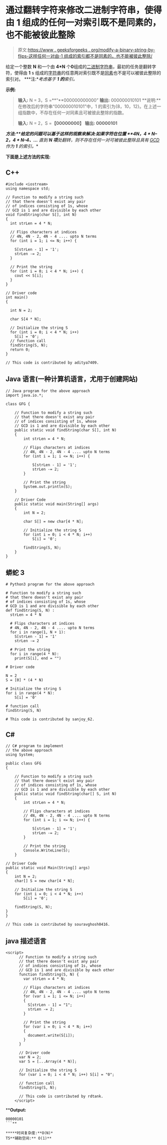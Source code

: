# 通过翻转字符来修改二进制字符串，使得由 1 组成的任何一对索引既不是同素的，也不能被彼此整除

> 原文:[https://www . geeksforgeeks . org/modify-a-binary-string-by-flips-这样任何一对由-1 组成的索引都不是同素的，也不能被彼此整除/](https://www.geeksforgeeks.org/modify-a-binary-string-by-flips-such-that-any-pair-of-indices-consisting-of-1s-are-neither-co-prime-nor-divisible-by-each-other/)

给定一个整数 **N** 和一个由 **4*N** 个**0**组成的[二进制字符串](https://www.geeksforgeeks.org/tag/binary-string/)，最初的任务是翻转字符，使得由 **1** s 组成的[字符串](https://www.geeksforgeeks.org/string-data-structure/)的任意两对索引既不是[同素](https://www.geeksforgeeks.org/check-two-numbers-co-prime-not/)也不是可以被彼此整除的索引对。
***注:**考虑基于 **1 的**索引。*

**示例:**

> **输入:** N = 3，S =**“**000000000000”
> **输出:** 000000010101
> **说明:**在修改后的字符串“000000010101”中，1 的索引为{8，10，12}。在上述一组指数中，不存在任何一对同素且可被彼此整除的指数。
> 
> **输入:** N = 2，S =**【00000000】
> **输出:** 00000101**

****方法:**给定的问题可以基于这样的观察来解决:如果字符在位置 **4*N，4 * N–2，4 * N–4、…** 直到 **N 项**处翻转，则不存在任何一对可被彼此整除且具有 [GCD](https://www.geeksforgeeks.org/basic-and-extended-euclidean-algorithms/) 作为 **1** 的索引。**

**下面是上述方法的实现:**

## **C++**

```
#include <iostream>
using namespace std;

// Function to modify a string such
// that there doesn't exist any pair
// of indices consisting of 1s, whose
// GCD is 1 and are divisible by each other
void findString(char S[], int N)
{
  int strLen = 4 * N;

  // Flips characters at indices
  // 4N, 4N - 2, 4N - 4 .... upto N terms
  for (int i = 1; i <= N; i++) {

    S[strLen - 1] = '1';
    strLen -= 2;
  }

  // Print the string
  for (int i = 0; i < 4 * N; i++) {
    cout << S[i];
  }
}

// Driver code
int main()
{

  int N = 2;

  char S[4 * N];

  // Initialize the string S
  for (int i = 0; i < 4 * N; i++)
    S[i] = '0';
  // function call
  findString(S, N);
  return 0;
}

// This code is contributed by aditya7409.
```

## **Java 语言(一种计算机语言，尤用于创建网站)**

```
// Java program for the above approach
import java.io.*;

class GFG {

    // Function to modify a string such
    // that there doesn't exist any pair
    // of indices consisting of 1s, whose
    // GCD is 1 and are divisible by each other
    public static void findString(char S[], int N)
    {
        int strLen = 4 * N;

        // Flips characters at indices
        // 4N, 4N - 2, 4N - 4 .... upto N terms
        for (int i = 1; i <= N; i++) {

            S[strLen - 1] = '1';
            strLen -= 2;
        }

        // Print the string
        System.out.println(S);
    }

    // Driver Code
    public static void main(String[] args)
    {
        int N = 2;

        char S[] = new char[4 * N];

        // Initialize the string S
        for (int i = 0; i < 4 * N; i++)
            S[i] = '0';

        findString(S, N);
    }
}
```

## **蟒蛇 3**

```
# Python3 program for the above approach

# Function to modify a string such
# that there doesn't exist any pair
# of indices consisting of 1s, whose
# GCD is 1 and are divisible by each other
def findString(S, N) :
  strLen = 4 * N

  # Flips characters at indices
  # 4N, 4N - 2, 4N - 4 .... upto N terms
  for i in range(1, N + 1):
    S[strLen - 1] = '1'
    strLen -= 2

  # Print the string
  for i in range(4 * N):
    print(S[i], end = "")

# Driver code

N = 2
S = [0] * (4 * N)

# Initialize the string S
for i in range(4 * N):
    S[i] = '0'

# function call
findString(S, N)

# This code is contributed by sanjoy_62.
```

## **C#**

```
// C# program to implement
// the above approach
using System;

public class GFG
{

    // Function to modify a string such
    // that there doesn't exist any pair
    // of indices consisting of 1s, whose
    // GCD is 1 and are divisible by each other
    public static void findString(char[] S, int N)
    {
        int strLen = 4 * N;

        // Flips characters at indices
        // 4N, 4N - 2, 4N - 4 .... upto N terms
        for (int i = 1; i <= N; i++) {

            S[strLen - 1] = '1';
            strLen -= 2;
        }

        // Print the string
        Console.WriteLine(S);
    }

// Driver Code
public static void Main(String[] args)
{
    int N = 2;
    char[] S = new char[4 * N];

    // Initialize the string S
    for (int i = 0; i < 4 * N; i++)
        S[i] = '0';

    findString(S, N);
}
}

// This code is contributed by souravghosh0416.
```

## **java 描述语言**

```
<script>
      // Function to modify a string such
      // that there doesn't exist any pair
      // of indices consisting of 1s, whose
      // GCD is 1 and are divisible by each other
      function findString(S, N) {
        var strLen = 4 * N;

        // Flips characters at indices
        // 4N, 4N - 2, 4N - 4 .... upto N terms
        for (var i = 1; i <= N; i++)
        {
          S[strLen - 1] = "1";
          strLen -= 2;
        }

        // Print the string
        for (var i = 0; i < 4 * N; i++)
        {
          document.write(S[i]);
        }
      }

      // Driver code
      var N = 2;
      var S = [...Array(4 * N)];

      // Initialize the string S
      for (var i = 0; i < 4 * N; i++) S[i] = "0";

      // function call
      findString(S, N);

      // This code is contributed by rdtank.
    </script>
```

****Output:** 

```
00000101
```** 

*****时间复杂度:**O(N)*
T5**辅助空间:** O(1)**